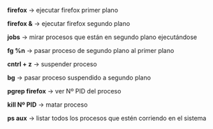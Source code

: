 
**firefox** -> ejecutar firefox primer plano

**firefox &** -> ejecutar firefox segundo plano

**jobs** -> mirar procesos que están en segundo plano ejecutándose

**fg %n** -> pasar proceso de segundo plano al primer plano

**cntrl + z** -> suspender proceso

**bg** -> pasar proceso suspendido a segundo plano

**pgrep firefox** -> ver Nº PID del proceso

**kill Nº PID** -> matar proceso

**ps aux** -> listar todos los procesos que estén corriendo en el sistema


